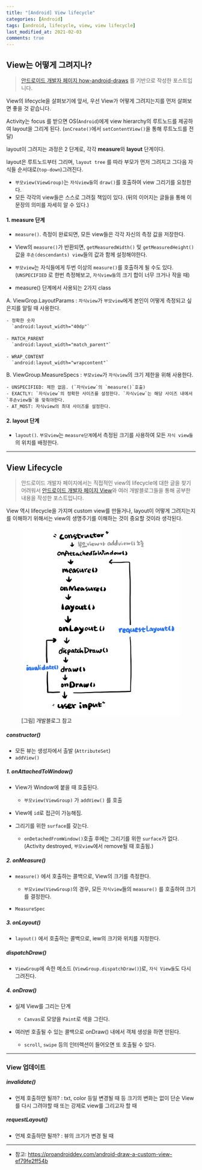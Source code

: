 ```yaml
---
title: "[Android] View lifecycle"
categories: [Android]
tags: [android, lifecycle, view, view lifecycle]
last_modified_at: 2021-02-03
comments: true
---
```


## View는 어떻게 그려지나?

> [안드로이드 개발자 페이지 how-android-draws](https://developer.android.com/guide/topics/ui/how-android-draws) 를 기반으로 작성한 포스트입니다.

View의 lifecycle을 살펴보기에 앞서, 우선 View가 어떻게 그려지는지를 먼저 살펴보면 좋을 것 같습니다.

Activity는 focus 를 받으면 OS(`Android`)에게 view hierarchy의 루트노드를 제공하여 layout을 그리게 된다. (`onCreate()`에서 `setContentView()`을 통해 루트노드를 전달)

layout이 그려지는 과정은 2 단계로, 각각 **measure**와 **layout** 단계이다.

layout은 루트노드부터 그리며, `layout tree` 를 따라 부모가 먼저 그려지고 그다음 자식들 순서대로(`top-down`)그려진다.

- `부모view(ViewGroup)`는 `자식view들`의 `draw()`를 호출하여 view 그리기를 요청한다.
- 모든 각각의 view들은 스스로 그려질 책임이 있다.
  (뒤의 이어지는 글들을 통해 이 문장의 의미를 자세히 알 수 있다.)

#### 1. measure 단계

- `measure()`. 측정이 완료되면, 모든 view들은 각각 자신의 측정 값을 저장한다.

- View의 `measure()`가 반환되면, `getMeasuredWidth()` 및 `getMeasuredHeight()` 값을 `후손(descendants) view`들의 값과 함께 설정해야한다.
- `부모view`는 자식들에게 두번 이상의 `measure()`를 호출하게 될 수도 있다.(`UNSPECIFIED` 로 한번 측정해보고, `자식view들`의 크기 합이 너무 크거나 작을 때)

- measure() 단계에서 사용되는 2가지 class

A. ViewGrop.LayoutParams
: `자식view`가 `부모view`에게 본인이 어떻게 측정되고 싶은지를 알릴 때 사용한다.

    - 정확한 숫자
      `android:layout_width="40dp"`

    - MATCH_PARENT
      `android:layout_width="match_parent"`

    - WRAP_CONTENT
      `android:layout_width="wrapcontent"`

B. ViewGroup.MeasureSpecs
: `부모view`가 `자식view`의 크기 제한을 위해 사용한다.

    - UNSPECIFIED: 제한 없음. (`자식view`의 `measure()`호출)
    - EXACTLY: `자식view`의 정확한 사이즈를 설정한다. `자식view`는 해당 사이즈 내에서 `후손view들`을 맞춰야한다.
    - AT_MOST: 자식view의 최대 사이즈를 설정한다.

#### 2. layout 단계

- `layout()`. `부모view`는 `measure단계`에서 측정된 크기를 사용하여 모든 `자식 view들`의 위치를 배정한다.

---

## View Lifecycle

> 안드로이드 개발자 페이지에서는 직접적인 view의 lifecycle에 대한 글을 찾기 어려워서 [안드로이드 개발자 페이지 View](https://developer.android.com/reference/android/view/View.html)와 여러 개발블로그들을 통해 공부한 내용을 작성한 포스트입니다.

View 역시 lifecycle을 가지며 custom view를 만들거나, layout이 어떻게 그려지는지를 이해하기 위해서는 view의 생명주기를 이해하는 것이 중요할 것이라 생각된다.

<figure>
<img src="/assets/images/android/android_view_lifecycle.jpeg" width="500" height="500" />
<figcaption>[그림] 개발블로그 참고</figcaption>
</figure>

##### constructor()

- 모든 뷰는 생성자에서 출발 (`AttributeSet`)
- `addView()`

##### 1. onAttachedToWindow()

- View가 Window에 붙을 때 호출된다.

  - `부모view(ViewGroup)` 가 `addView()` 를 호출

- View에 `id`로 접근이 가능해짐.

- 그리기를 위한 `surface`를 갖는다.
  - `onDetachedFromWindow()`호출 후에는 그리기를 위한 `surface`가 없다. (Activity destroyed, `부모view`에서 remove될 때 호출됨.)

##### 2. onMeasure()

- `measure()` 에서 호출하는 콜백으로, View의 크기를 측정한다.

  - `부모view(ViewGroup)`의 경우, 모든 `자식view`들의 `measure()` 를 호출하여 크기를 결정한다.

- `MeasureSpec`

##### 3. onLayout()

- `layout()` 에서 호출하는 콜백으로, iew의 크기와 위치를 지정한다.

##### dispatchDraw()

- `ViewGroup`에 속한 메소드 (`ViewGroup.dispatchDraw()`)로, `자식 View들`도 다시 그려진다.

##### 4. onDraw()

- 실제 View를 그리는 단계

  - `Canvas`로 모양을 `Paint`로 색을 그린다.

- 여러번 호출될 수 있는 콜백으로 onDraw() 내에서 객체 생성을 하면 안된다.
  - `scroll`, `swipe` 등의 인터렉션이 들어오면 또 호출될 수 있다.

---

### View 업데이트

##### invalidate()

- 언제 호출하먄 될까?
  : txt, color 등일 변경될 때 등 크기의 변화는 없이 단순 View를 다시 그려야할 때 또는 강제로 view를 그리고자 할 때

##### requestLayout()

- 언제 호출하먄 될까?
  : 뷰의 크기가 변경 될 때

---

- 참고: https://proandroiddev.com/android-draw-a-custom-view-ef79fe2ff54b
